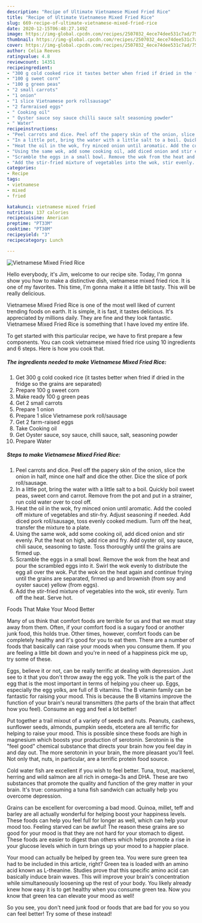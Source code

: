 ```yaml
---
description: "Recipe of Ultimate Vietnamese Mixed Fried Rice"
title: "Recipe of Ultimate Vietnamese Mixed Fried Rice"
slug: 669-recipe-of-ultimate-vietnamese-mixed-fried-rice
date: 2020-12-15T06:48:27.149Z
image: https://img-global.cpcdn.com/recipes/2507032_4ece74dee531c7ad/751x532cq70/vietnamese-mixed-fried-rice-recipe-main-photo.jpg
thumbnail: https://img-global.cpcdn.com/recipes/2507032_4ece74dee531c7ad/751x532cq70/vietnamese-mixed-fried-rice-recipe-main-photo.jpg
cover: https://img-global.cpcdn.com/recipes/2507032_4ece74dee531c7ad/751x532cq70/vietnamese-mixed-fried-rice-recipe-main-photo.jpg
author: Celia Reeves
ratingvalue: 4.8
reviewcount: 14351
recipeingredient:
- "300 g cold cooked rice it tastes better when fried if dried in the fridge so the grains are separated"
- "100 g sweet corn"
- "100 g green peas"
- "2 small carrots"
- "1 onion"
- "1 slice Vietnamese pork rollsausage"
- "2 farmraised eggs"
- " Cooking oil"
- " Oyster sauce soy sauce chilli sauce salt seasoning powder"
- " Water"
recipeinstructions:
- "Peel carrots and dice. Peel off the papery skin of the onion, slice the onion in half, mince one half and dice the other. Dice the slice of pork roll/sausage."
- "In a little pot, bring the water with a little salt to a boil. Quickly boil sweet peas, sweet corn and carrot. Remove from the pot and put in a strainer, run cold water over to cool off."
- "Heat the oil in the wok, fry minced onion until aromatic. Add the cooled off mixture of vegetables and stir-fry. Adjust seasoning if needed.  Add diced pork roll/sausage, toss evenly cooked medium. Turn off the heat, transfer the mixture to a plate."
- "Using the same wok, add some cooking oil, add diced onion and stir evenly. Put the heat on high, add rice and fry. Add oyster oil, soy sauce, chili sauce, seasoning to taste. Toss thoroughly until the grains are firmed up."
- "Scramble the eggs in a small bowl. Remove the wok from the heat and pour the scrambled eggs into it. Swirl the wok evenly to distribute the egg  all over the wok. Put the wok on the heat again and continue frying until the grains are separated, firmed up and brownish (from soy and oyster sauce) yellow (from eggs)."
- "Add the stir-fried mixture of vegetables into the wok, stir evenly. Turn off the heat. Serve hot."
categories:
- Recipe
tags:
- vietnamese
- mixed
- fried

katakunci: vietnamese mixed fried 
nutrition: 137 calories
recipecuisine: American
preptime: "PT33M"
cooktime: "PT30M"
recipeyield: "3"
recipecategory: Lunch

---
```



![Vietnamese Mixed Fried Rice](https://img-global.cpcdn.com/recipes/2507032_4ece74dee531c7ad/751x532cq70/vietnamese-mixed-fried-rice-recipe-main-photo.jpg)

Hello everybody, it's Jim, welcome to our recipe site. Today, I'm gonna show you how to make a distinctive dish, vietnamese mixed fried rice. It is one of my favorites. This time, I'm gonna make it a little bit tasty. This will be really delicious.



Vietnamese Mixed Fried Rice is one of the most well liked of current trending foods on earth. It is simple, it is fast, it tastes delicious. It's appreciated by millions daily. They are fine and they look fantastic. Vietnamese Mixed Fried Rice is something that I have loved my entire life.


To get started with this particular recipe, we have to first prepare a few components. You can cook vietnamese mixed fried rice using 10 ingredients and 6 steps. Here is how you cook that.

<!--inarticleads1-->

##### The ingredients needed to make Vietnamese Mixed Fried Rice:

1. Get 300 g cold cooked rice (it tastes better when fried if dried in the fridge so the grains are separated)
1. Prepare 100 g sweet corn
1. Make ready 100 g green peas
1. Get 2 small carrots
1. Prepare 1 onion
1. Prepare 1 slice Vietnamese pork roll/sausage
1. Get 2 farm-raised eggs
1. Take  Cooking oil
1. Get  Oyster sauce, soy sauce, chilli sauce, salt, seasoning powder
1. Prepare  Water




<!--inarticleads2-->

##### Steps to make Vietnamese Mixed Fried Rice:

1. Peel carrots and dice. Peel off the papery skin of the onion, slice the onion in half, mince one half and dice the other. Dice the slice of pork roll/sausage.
1. In a little pot, bring the water with a little salt to a boil. Quickly boil sweet peas, sweet corn and carrot. Remove from the pot and put in a strainer, run cold water over to cool off.
1. Heat the oil in the wok, fry minced onion until aromatic. Add the cooled off mixture of vegetables and stir-fry. Adjust seasoning if needed.  Add diced pork roll/sausage, toss evenly cooked medium. Turn off the heat, transfer the mixture to a plate.
1. Using the same wok, add some cooking oil, add diced onion and stir evenly. Put the heat on high, add rice and fry. Add oyster oil, soy sauce, chili sauce, seasoning to taste. Toss thoroughly until the grains are firmed up.
1. Scramble the eggs in a small bowl. Remove the wok from the heat and pour the scrambled eggs into it. Swirl the wok evenly to distribute the egg  all over the wok. Put the wok on the heat again and continue frying until the grains are separated, firmed up and brownish (from soy and oyster sauce) yellow (from eggs).
1. Add the stir-fried mixture of vegetables into the wok, stir evenly. Turn off the heat. Serve hot.




Foods That Make Your Mood Better


Many of us think that comfort foods are terrible for us and that we must stay away from them. Often, if your comfort food is a sugary food or another junk food, this holds true. Other times, however, comfort foods can be completely healthy and it's good for you to eat them. There are a number of foods that basically can raise your moods when you consume them. If you are feeling a little bit down and you're in need of a happiness pick me up, try some of these.

Eggs, believe it or not, can be really terrific at dealing with depression. Just see to it that you don't throw away the egg yolk. The yolk is the part of the egg that is the most important in terms of helping you cheer up. Eggs, especially the egg yolks, are full of B vitamins. The B vitamin family can be fantastic for raising your mood. This is because the B vitamins improve the function of your brain's neural transmitters (the parts of the brain that affect how you feel). Consume an egg and feel a lot better!

Put together a trail mixout of a variety of seeds and nuts. Peanuts, cashews, sunflower seeds, almonds, pumpkin seeds, etcetera are all terrific for helping to raise your mood. This is possible since these foods are high in magnesium which boosts your production of serotonin. Serotonin is the "feel good" chemical substance that directs your brain how you feel day in and day out. The more serotonin in your brain, the more pleasant you'll feel. Not only that, nuts, in particular, are a terrific protein food source.

Cold water fish are excellent if you wish to feel better. Tuna, trout, mackerel, herring and wild salmon are all rich in omega-3s and DHA. These are two substances that promote the quality and function of the grey matter in your brain. It's true: consuming a tuna fish sandwich can actually help you overcome depression. 

Grains can be excellent for overcoming a bad mood. Quinoa, millet, teff and barley are all actually wonderful for helping boost your happiness levels. These foods can help you feel full for longer as well, which can help your mood too. Feeling starved can be awful! The reason these grains are so good for your mood is that they are not hard for your stomach to digest. These foods are easier to digest than others which helps promote a rise in your glucose levels which in turn brings up your mood to a happier place.

Your mood can actually be helped by green tea. You were sure green tea had to be included in this article, right? Green tea is loaded with an amino acid known as L-theanine. Studies prove that this specific amino acid can basically induce brain waves. This will improve your brain's concentration while simultaneously loosening up the rest of your body. You likely already knew how easy it is to get healthy when you consume green tea. Now you know that green tea can elevate your mood as well!

So you see, you don't need junk food or foods that are bad for you so you can feel better! Try some of these instead!

